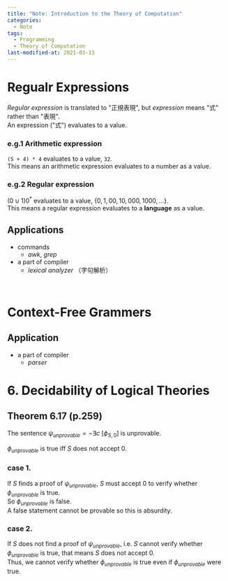 ```yaml
---
title: "Note: Introduction to the Theory of Computation"
categories:
  - Note
tags:
  - Programming
  - Theory of Computation
last-modified-at: 2021-03-13
---
```



# Regualr Expressions

*Regular expression* is translated to "正規表現", but *expression* means "式" rather than "表現".  
An expression ("式") evaluates to a value.  

### e.g.1 Arithmetic expression  

`(5 + 4) * 4` evaluates to a value, `32`.  
This means an arithmetic expression evaluates to a number as a value.  


### e.g.2 Regular expression

$(0 \cup 1) 0^*$ evaluates to a value, $\{ 0, 1, 00, 10, 000, 1000, \dots \}$.  
This means a regular expression evaluates to a **language** as a value.  


## Applications

- commands
  - *awk*, *grep*
- a part of compiler
  - *lexical analyzer* （字句解析）

<br>

# Context-Free Grammers

## Application

- a part of compiler
  - *parser*


# 6. Decidability of Logical Theories


## Theorem 6.17 (p.259)

The sentence $\psi_{unprovable} = \neg \exists{c} \ [\phi_{S, 0}]$ is unprovable.  

$\phi_{unprovable}$ is true iff $S$ does not accept 0.  

### case 1.  
If $S$ finds a proof of $\psi_{unprovable}$, $S$ must accept 0 to verify whether $\phi_{unprovable}$ is true.  
So $\phi_{unprovable}$ is false.  
A false statement cannot be provable so this is absurdity.  

### case 2.
If $S$ does not find a proof of $\psi_{unprovable}$, i.e. $S$ cannot verify whether $\phi_{unprovable}$ is true, that means $S$ does not accept 0.  
Thus, we cannot verify whether $\phi_{unprovable}$ is true even if $\phi_{unprovable}$ were true.  
